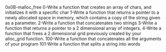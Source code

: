 0x0B-malloc_free
0-Write a function that creates an array of chars, and initializes it with a specific char
1-Write a function that returns a pointer to a newly allocated space in memory, which contains a copy of the string given as a parameter.
2-Write a function that concatenates two strings
3-Write a function that returns a pointer to a 2 dimensional array of integers.
4-Write a function that frees a 2 dimensional grid previously created by your alloc_grid function.
100-Write a function that concatenates all the arguments of your program
101-Write a function that splits a string into words
